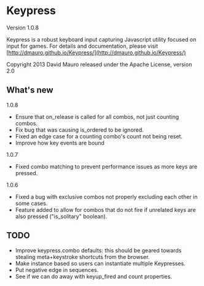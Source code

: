 Keypress
========
Version 1.0.8

Keypress is a robust keyboard input capturing Javascript utility
focused on input for games. For details and documentation, please
visit [http://dmauro.github.io/Keypress/](http://dmauro.github.io/Keypress/)

Copyright 2013 David Mauro
released under the Apache License, version 2.0


**What's new**
---------------

1.0.8

* Ensure that on_release is called for all combos, not just counting combos.
* Fix bug that was causing is_ordered to be ignored.
* Fixed an edge case for a counting combo's count not being reset.
* Improve how key events are bound

1.0.7

* Fixed combo matching to prevent performance issues as more keys are pressed.

1.0.6

* Fixed a bug with exclusive combos not properly excluding each other in some cases.
* Feature added to allow for combos that do not fire if unrelated keys are also pressed ("is_solitary" boolean).



TODO
----

* Improve keypress.combo defaults: this should be geared towards stealing meta+keystroke shortcuts from the browser.
* Make instance based so users can instantiate multiple Keypresses.
* Put negative edge in sequences.
* See if we can do away with keyup_fired and count properties.
